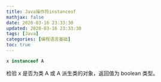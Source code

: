 ```yaml
---
title: Java操作符instanceof
mathjax: false
date: 2020-03-16 23:33:30
updated: 2020-03-16 23:33:30
tags: [Java]
categories: [编程语言基础]
toc: true
---
```


```java
x instanceof A
```

检验 x 是否为类 A 或 A 派生类的对象，返回值为 boolean 类型。

<!--more-->